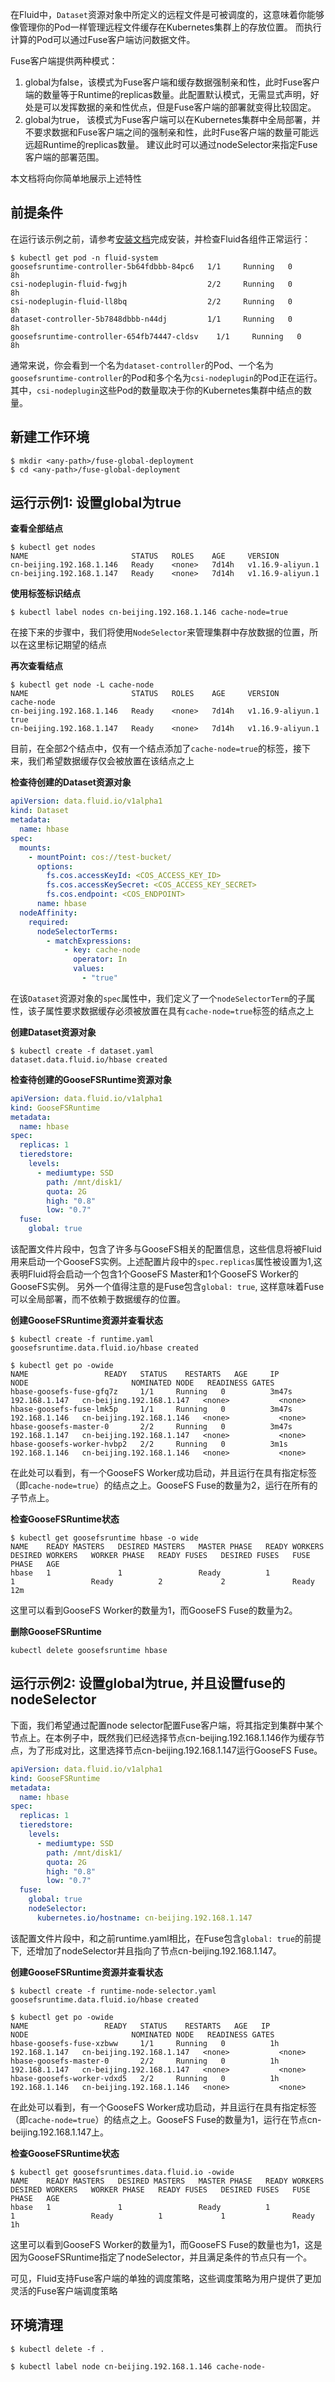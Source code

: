 在Fluid中，`Dataset`资源对象中所定义的远程文件是可被调度的，这意味着你能够像管理你的Pod一样管理远程文件缓存在Kubernetes集群上的存放位置。 而执行计算的Pod可以通过Fuse客户端访问数据文件。


Fuse客户端提供两种模式：


1. global为false，该模式为Fuse客户端和缓存数据强制亲和性，此时Fuse客户端的数量等于Runtime的replicas数量。此配置默认模式，无需显式声明，好处是可以发挥数据的亲和性优点，但是Fuse客户端的部署就变得比较固定。
1. global为true， 该模式为Fuse客户端可以在Kubernetes集群中全局部署，并不要求数据和Fuse客户端之间的强制亲和性，此时Fuse客户端的数量可能远远超Runtime的replicas数量。 建议此时可以通过nodeSelector来指定Fuse客户端的部署范围。



本文档将向你简单地展示上述特性


## 前提条件


在运行该示例之前，请参考[安装文档]()完成安装，并检查Fluid各组件正常运行：


```shell
$ kubectl get pod -n fluid-system
goosefsruntime-controller-5b64fdbbb-84pc6   1/1     Running   0          8h
csi-nodeplugin-fluid-fwgjh                  2/2     Running   0          8h
csi-nodeplugin-fluid-ll8bq                  2/2     Running   0          8h
dataset-controller-5b7848dbbb-n44dj         1/1     Running   0          8h
goosefsruntime-controller-654fb74447-cldsv    1/1     Running   0          8h
```


通常来说，你会看到一个名为`dataset-controller`的Pod、一个名为`goosefsruntime-controller`的Pod和多个名为`csi-nodeplugin`的Pod正在运行。其中，`csi-nodeplugin`这些Pod的数量取决于你的Kubernetes集群中结点的数量。


## 新建工作环境


```shell
$ mkdir <any-path>/fuse-global-deployment
$ cd <any-path>/fuse-global-deployment
```


## 运行示例1: 设置global为true


**查看全部结点**


```shell
$ kubectl get nodes
NAME                       STATUS   ROLES    AGE     VERSION
cn-beijing.192.168.1.146   Ready    <none>   7d14h   v1.16.9-aliyun.1
cn-beijing.192.168.1.147   Ready    <none>   7d14h   v1.16.9-aliyun.1
```


**使用标签标识结点**


```shell
$ kubectl label nodes cn-beijing.192.168.1.146 cache-node=true
```


在接下来的步骤中，我们将使用`NodeSelector`来管理集群中存放数据的位置，所以在这里标记期望的结点


**再次查看结点**


```shell
$ kubectl get node -L cache-node
NAME                       STATUS   ROLES    AGE     VERSION            cache-node
cn-beijing.192.168.1.146   Ready    <none>   7d14h   v1.16.9-aliyun.1   true
cn-beijing.192.168.1.147   Ready    <none>   7d14h   v1.16.9-aliyun.1
```


目前，在全部2个结点中，仅有一个结点添加了`cache-node=true`的标签，接下来，我们希望数据缓存仅会被放置在该结点之上


**检查待创建的Dataset资源对象**


```yaml
apiVersion: data.fluid.io/v1alpha1
kind: Dataset
metadata:
  name: hbase
spec:
  mounts:
    - mountPoint: cos://test-bucket/
      options:
        fs.cos.accessKeyId: <COS_ACCESS_KEY_ID>
        fs.cos.accessKeySecret: <COS_ACCESS_KEY_SECRET>
        fs.cos.endpoint: <COS_ENDPOINT> 
      name: hbase
  nodeAffinity:
    required:
      nodeSelectorTerms:
        - matchExpressions:
            - key: cache-node
              operator: In
              values:
                - "true"
```


在该`Dataset`资源对象的`spec`属性中，我们定义了一个`nodeSelectorTerm`的子属性，该子属性要求数据缓存必须被放置在具有`cache-node=true`标签的结点之上


**创建Dataset资源对象**


```shell
$ kubectl create -f dataset.yaml
dataset.data.fluid.io/hbase created
```

**检查待创建的GooseFSRuntime资源对象**


```yaml
apiVersion: data.fluid.io/v1alpha1
kind: GooseFSRuntime
metadata:
  name: hbase
spec:
  replicas: 1
  tieredstore:
    levels:
      - mediumtype: SSD
        path: /mnt/disk1/
        quota: 2G
        high: "0.8"
        low: "0.7"
  fuse:
    global: true
```


该配置文件片段中，包含了许多与GooseFS相关的配置信息，这些信息将被Fluid用来启动一个GooseFS实例。上述配置片段中的`spec.replicas`属性被设置为1,这表明Fluid将会启动一个包含1个GooseFS Master和1个GooseFS Worker的GooseFS实例。 另外一个值得注意的是Fuse包含`global: true`,
这样意味着Fuse可以全局部署，而不依赖于数据缓存的位置。


**创建GooseFSRuntime资源并查看状态**


```shell
$ kubectl create -f runtime.yaml
goosefsruntime.data.fluid.io/hbase created

$ kubectl get po -owide
NAME                 READY   STATUS    RESTARTS   AGE     IP              NODE                       NOMINATED NODE   READINESS GATES
hbase-goosefs-fuse-gfq7z     1/1     Running   0          3m47s   192.168.1.147   cn-beijing.192.168.1.147   <none>           <none>
hbase-goosefs-fuse-lmk5p     1/1     Running   0          3m47s   192.168.1.146   cn-beijing.192.168.1.146   <none>           <none>
hbase-goosefs-master-0       2/2     Running   0          3m47s   192.168.1.147   cn-beijing.192.168.1.147   <none>           <none>
hbase-goosefs-worker-hvbp2   2/2     Running   0          3m1s    192.168.1.146   cn-beijing.192.168.1.146   <none>           <none>
```


在此处可以看到，有一个GooseFS Worker成功启动，并且运行在具有指定标签（即`cache-node=true`）的结点之上。GooseFS Fuse的数量为2，运行在所有的子节点上。


**检查GooseFSRuntime状态**


```shell
$ kubectl get goosefsruntime hbase -o wide
NAME    READY MASTERS   DESIRED MASTERS   MASTER PHASE   READY WORKERS   DESIRED WORKERS   WORKER PHASE   READY FUSES   DESIRED FUSES   FUSE PHASE   AGE
hbase   1               1                 Ready          1               1                 Ready          2             2               Ready        12m
```


这里可以看到GooseFS Worker的数量为1，而GooseFS Fuse的数量为2。


**删除GooseFSRuntime**


```shell
kubectl delete goosefsruntime hbase
```


## 运行示例2: 设置global为true, 并且设置fuse的nodeSelector


下面，我们希望通过配置node selector配置Fuse客户端，将其指定到集群中某个节点上。在本例子中，既然我们已经选择节点cn-beijing.192.168.1.146作为缓存节点，为了形成对比，这里选择节点cn-beijing.192.168.1.147运行GooseFS Fuse。


```yaml
apiVersion: data.fluid.io/v1alpha1
kind: GooseFSRuntime
metadata:
  name: hbase
spec:
  replicas: 1
  tieredstore:
    levels:
      - mediumtype: SSD
        path: /mnt/disk1/
        quota: 2G
        high: "0.8"
        low: "0.7"
  fuse:
    global: true
    nodeSelector:
      kubernetes.io/hostname: cn-beijing.192.168.1.147
```


该配置文件片段中，和之前runtime.yaml相比，在Fuse包含`global: true`的前提下,  还增加了nodeSelector并且指向了节点cn-beijing.192.168.1.147。


**创建GooseFSRuntime资源并查看状态**


```shell
$ kubectl create -f runtime-node-selector.yaml
goosefsruntime.data.fluid.io/hbase created

$ kubectl get po -owide
NAME                 READY   STATUS    RESTARTS   AGE   IP              NODE                       NOMINATED NODE   READINESS GATES
hbase-goosefs-fuse-xzbww     1/1     Running   0          1h   192.168.1.147   cn-beijing.192.168.1.147   <none>           <none>
hbase-goosefs-master-0       2/2     Running   0          1h   192.168.1.147   cn-beijing.192.168.1.147   <none>           <none>
hbase-goosefs-worker-vdxd5   2/2     Running   0          1h   192.168.1.146   cn-beijing.192.168.1.146   <none>           <none>
```


在此处可以看到，有一个GooseFS Worker成功启动，并且运行在具有指定标签（即`cache-node=true`）的结点之上。GooseFS Fuse的数量为1，运行在节点cn-beijing.192.168.1.147上。


**检查GooseFSRuntime状态**


```shell
$ kubectl get goosefsruntimes.data.fluid.io -owide
NAME    READY MASTERS   DESIRED MASTERS   MASTER PHASE   READY WORKERS   DESIRED WORKERS   WORKER PHASE   READY FUSES   DESIRED FUSES   FUSE PHASE   AGE
hbase   1               1                 Ready          1               1                 Ready          1             1               Ready        1h
```


这里可以看到GooseFS Worker的数量为1，而GooseFS Fuse的数量也为1，这是因为GooseFSRuntime指定了nodeSelector，并且满足条件的节点只有一个。


可见，Fluid支持Fuse客户端的单独的调度策略，这些调度策略为用户提供了更加灵活的Fuse客户端调度策略


## 环境清理


```shell
$ kubectl delete -f .

$ kubectl label node cn-beijing.192.168.1.146 cache-node-
```
